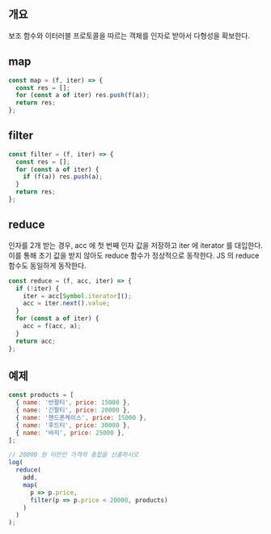 ## 개요

보조 함수와 이터러블 프로토콜을 따르는 객체를 인자로 받아서 다형성을 확보한다.

## map

```jsx
const map = (f, iter) => {
  const res = [];
  for (const a of iter) res.push(f(a));
  return res;
};
```

## filter

```jsx
const filter = (f, iter) => {
  const res = [];
  for (const a of iter) {
    if (f(a)) res.push(a);
  }
  return res;
};
```

## reduce

인자를 2개 받는 경우, acc 에 첫 번째 인자 값을 저장하고 iter 에 iterator 를 대입한다. 이를 통해 초기 값을 받지 않아도 reduce 함수가 정상적으로 동작한다. JS 의 reduce 함수도 동일하게 동작한다.

```jsx
const reduce = (f, acc, iter) => {
  if (!iter) {
    iter = acc[Symbol.iterator]();
    acc = iter.next().value;
  }
  for (const a of iter) {
    acc = f(acc, a);
  }
  return acc;
};
```

## 예제

```jsx
const products = [
  { name: '반팔티', price: 15000 },
  { name: '긴팔티', price: 20000 },
  { name: '핸드폰케이스', price: 15000 },
  { name: '후드티', price: 30000 },
  { name: '바지', price: 25000 },
];

// 20000 원 미만인 가격의 총합을 산출하시오
log(
  reduce(
    add,
    map(
      p => p.price,
      filter(p => p.price < 20000, products)
    )
  )
);
```
